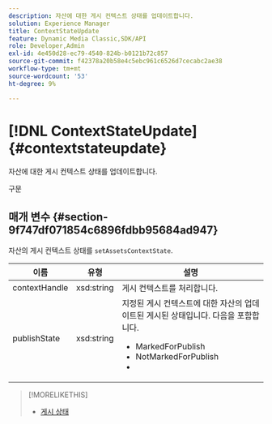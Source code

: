 ```yaml
---
description: 자산에 대한 게시 컨텍스트 상태를 업데이트합니다.
solution: Experience Manager
title: ContextStateUpdate
feature: Dynamic Media Classic,SDK/API
role: Developer,Admin
exl-id: 4e450d28-ec79-4540-824b-b0121b72c857
source-git-commit: f42378a20b58e4c5ebc961c6526d7cecabc2ae38
workflow-type: tm+mt
source-wordcount: '53'
ht-degree: 9%

---
```


# [!DNL ContextStateUpdate]{#contextstateupdate}

자산에 대한 게시 컨텍스트 상태를 업데이트합니다.

구문

## 매개 변수 {#section-9f747df071854c6896fdbb95684ad947}

자산의 게시 컨텍스트 상태를 `setAssetsContextState`.

<table id="table_FD172CEA4EFE44E08ADA22D090DC06CA">
 <thead>
  <tr>
   <th colname="col1" class="entry"> 이름 </th>
   <th colname="col2" class="entry"> 유형 </th>
   <th colname="col3" class="entry"> 설명 </th>
  </tr>
 </thead>
 <tbody>
  <tr>
   <td colname="col1"><span class="codeph"><span class="varname"> contextHandle</span></span></td>
   <td colname="col2"><span class="codeph"> xsd:string </span></td>
   <td colname="col3"> 게시 컨텍스트를 처리합니다. </td>
  </tr>
  <tr>
   <td colname="col1"><span class="codeph"><span class="varname"> publishState</span></span></td>
   <td colname="col2"><span class="codeph"> xsd:string</span></td>
   <td colname="col3">지정된 게시 컨텍스트에 대한 자산의 업데이트된 게시된 상태입니다. 다음을 포함합니다. 
    <ul id="ul_CF6019C4CA3648B687C252F1A7C2EAAF">
     <li id="li_4367D7A058F045D98CDF58009E2AC7BC"><span class="codeph"> MarkedForPublish</span></li>
     <li id="li_EEFC6A76C1014C6D9D5E66F271B68606"><span class="codeph"> NotMarkedForPublish</span></li>
     <li id="li_5145CFA39F5249C48DBD0A37543AF055"><span class="codeph"></span></li>
    </ul></td>
  </tr>
 </tbody>
</table>

>[!MORELIKETHIS]
>
>* [게시 상태](../../string-constants/c-string-constants/r-publish-state.md#reference-a9d80231514b4272b39d10c1a7aadca8)

